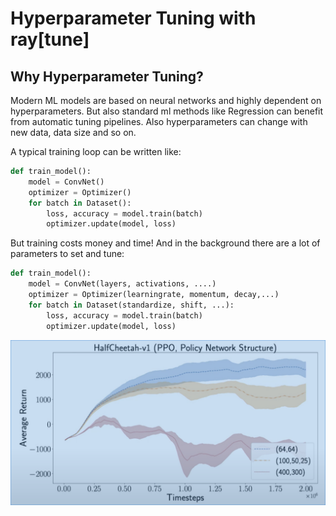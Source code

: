 # Hyperparameter Tuning with ray[tune]

## Why Hyperparameter Tuning?

Modern ML models are based on neural networks and highly dependent on hyperparameters. But also standard ml methods like Regression can benefit from automatic tuning pipelines.
Also hyperparameters can change with new data, data size and so on.

A typical training loop can be written like:
```python
def train_model():
    model = ConvNet()
    optimizer = Optimizer()
    for batch in Dataset():
        loss, accuracy = model.train(batch)
        optimizer.update(model, loss)
```
But training costs money and time! And in the background there are a lot of parameters to set and tune:

```python
def train_model():
    model = ConvNet(layers, activations, ....)
    optimizer = Optimizer(learningrate, momentum, decay,...)
    for batch in Dataset(standardize, shift, ...):
        loss, accuracy = model.train(batch)
        optimizer.update(model, loss)
```

![Model Size influence on performance](assets/halfcheetah-v1-model-size.png)
